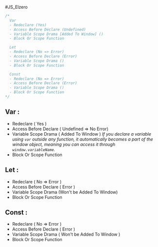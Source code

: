 #JS_Elzero 

```js
/*
  Var
  - Redeclare (Yes)
  - Access Before Declare (Undefined)
  - Variable Scope Drama [Added To Window] ()
  - Block Or Scope Function

  Let
  - Redeclare (No => Error)
  - Access Before Declare (Error)
  - Variable Scope Drama ()
  - Block Or Scope Function

  Const
  - Redeclare (No => Error)
  - Access Before Declare (Error)
  - Variable Scope Drama ()
  - Block Or Scope Function
*/
```

## Var :
  
  - Redeclare ( Yes )
  - Access Before Declare  ( Undefined => No Error)
  - Variable Scope Drama ( Added To Window )
    *If you declare a variable using `var` outside any function, it automatically becomes a part of the window object, meaning you can access it through `window.variableName`.*
  - Block Or Scope Function

## Let :
  
   - Redeclare  ( No => Error )
  - Access Before Declare ( Error )
  - Variable Scope Drama (Won't be Added To Window)
  - Block Or Scope Function
## Const :
  
  - Redeclare ( No => Error )
  - Access Before Declare ( Error )
  - Variable Scope Drama ( Won't be Added To Window )
  - Block Or Scope Function
